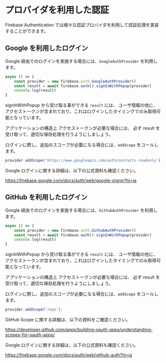 # プロバイダを利用した認証 

Firebase Authentication では様々な認証プロバイダを利用して認証処理を実装することができます。

## Google を利用したログイン

Google 経由でのログインを実施する場合には、`GoogleAuthProvider` を利用します。

```js
async () => {
    const provider = new firebase.auth.GoogleAuthProvider()
    const result = await firebase.auth().signInWithPopup(provider)
    console.log(result)
}
```

signInWithPopup から受け取る事ができる `result` には、
ユーザ情報の他に、アクセストークンが含まれており、これはログインしたタイミングでのみ取得可能となっています。

アプリケーションの構造上 アクセストークンが必要な場合には、
必ず result を受け取って、適切な保存処理を行うようにしましょう。

ログインに際し、追加のスコープが必要になる場合には、`addScope` をコールします。

```js
provider.addScope('https://www.googleapis.com/auth/contacts.readonly');
```

Google ログインに関する詳細は、以下の公式資料も確認ください。

https://firebase.google.com/docs/auth/web/google-signin?hl=ja

## GitHub を利用したログイン

Google 経由でのログインを実施する場合には、`GithubAuthProvider` を利用します。

```js
async () => {
    const provider = new firebase.auth.GithubAuthProvider()
    const result = await firebase.auth().signInWithPopup(provider)
    console.log(result)
}
```

signInWithPopup から受け取る事ができる `result` には、
ユーザ情報の他に、アクセストークンが含まれており、これはログインしたタイミングでのみ取得可能となっています。

アプリケーションの構造上 アクセストークンが必要な場合には、
必ず result を受け取って、適切な保存処理を行うようにしましょう。

ログインに際し、追加のスコープが必要になる場合には、`addScope` をコールします。

```js
provider.addScope('repo');
```

GitHub Scope に関する詳細は、以下の資料をご確認ください。

https://developer.github.com/apps/building-oauth-apps/understanding-scopes-for-oauth-apps/

Google ログインに関する詳細は、以下の公式資料も確認ください。

https://firebase.google.com/docs/auth/web/github-auth?hl=ja
